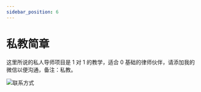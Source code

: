 ```yaml
---
sidebar_position: 6
---
```


# 私教简章

这里所说的私人导师项目是 1 对 1 的教学，适合 0 基础的律师伙伴，请添加我的微信以便沟通，备注：私教。

![联系方式](http://ipic.qinglion.com/202303260913)
